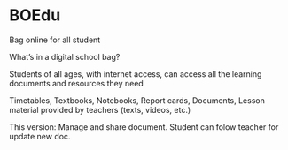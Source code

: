 # BOEdu
Bag online for all student

What’s in a digital school bag?

Students of all ages, with internet access, can access all the learning documents and resources they need

Timetables, Textbooks, Notebooks, Report cards, Documents, Lesson material provided by teachers (texts, videos, etc.)

This version:
Manage and share document.
Student can folow teacher for update new doc.
